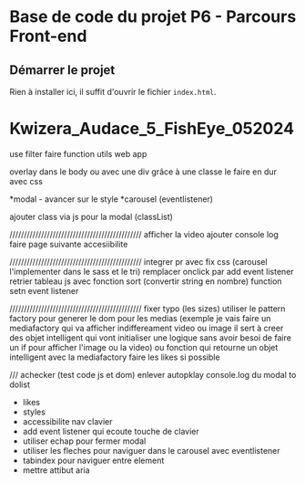 # Base de code du projet P6 - Parcours Front-end

## Démarrer le projet

Rien à installer ici, il suffit d'ouvrir le fichier `index.html`.

# Kwizera_Audace_5_FishEye_052024


use filter
faire function utils
web app

overlay dans le body ou avec une div grâce à une classe
le faire en dur avec css

*modal - avancer sur le style
*carousel (eventlistener)

ajouter class via js pour la modal (classList)

//////////////////////////////////////////////
afficher la video
ajouter console log
faire page suivante
accesiibilite


//////////////////////////////////////////////
integrer pr avec fix css (carousel l'implementer dans le sass et le tri)
remplacer onclick par add event listener
retrier tableau js avec fonction sort (convertir string en nombre)
function setn event listener 


//////////////////////////////////////////////
fixer typo (les sizes)
utiliser le pattern factory pour generer le dom pour les medias (exemple je vais faire un mediafactory qui va afficher indiffereament video ou image il sert à creer des objet intelligent qui vont initialiser une logique sans avoir besoi de faire un if pour afficher l'image ou la video) ou fonction qui retourne un objet intelligent avec la mediafactory
faire les likes si possible 


///
achecker (test code js et dom)
enlever autopklay
console.log du modal
to dolist

- likes
- styles
- accessibilite nav clavier
- add event listener qui ecoute touche de clavier
- utiliser echap pour fermer modal 
- utiliser les fleches pour naviguer dans le carousel avec eventlistener
- tabindex pour naviguer entre element 
- mettre attibut aria 
